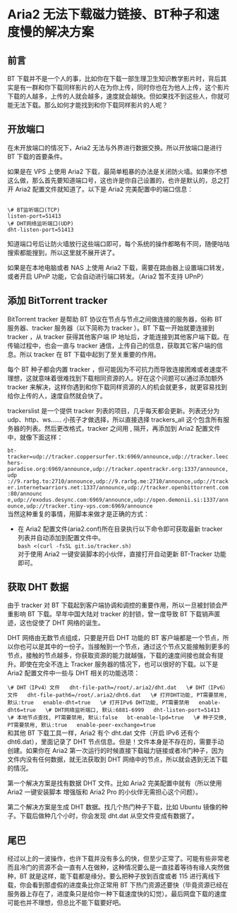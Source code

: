 # Aria2 无法下载磁力链接、BT种子和速度慢的解决方案  
## 前言  
BT 下载并不是一个人的事，比如你在下载一部生理卫生知识教学影片时，背后其实是有一群和你下载同样影片的人在为你上传，同时你也在为他人上传，这个影片下载的人越多，上传的人就会越多，速度就会越快。但如果找不到这些人，你就可能无法下载。那么如何才能找到和你下载同样影片的人呢？  

## 开放端口  
在未开放端口的情况下，Aria2 无法与外界进行数据交换。所以开放端口是进行 BT 下载的首要条件。  

如果是在 VPS 上使用 Aria2 下载，最简单粗暴的办法是关闭防火墙。如果你不想这么做，那么首先要知道端口号，这也许是你自己设置的，也许是默认的，总之打开 Aria2 配置文件就知道了。以下是 Aria2 完美配置中的端口信息：  

```

\# BT监听端口(TCP)  
listen-port=51413  
\# DHT网络监听端口(UDP)  
dht-listen-port=51413  
```  
知道端口号后让防火墙放行这些端口即可，每个系统的操作都略有不同，随便咕咕搜索都能搜到，所以这里就不展开讲了。  

如果是在本地电脑或者 NAS 上使用 Aria2 下载，需要在路由器上设置端口转发，或者开启 UPnP 功能，它会自动进行端口转发。（Aria2 暂不支持 UPnP）  

## 添加 BitTorrent tracker  
BitTorrent tracker 是帮助 BT 协议在节点与节点之间做连接的服务器，俗称 BT 服务器、tracker 服务器（以下简称为 tracker ）。BT 下载一开始就要连接到 tracker ，从 tracker 获得其他客户端 IP 地址后，才能连接到其他客户端下载。在传输过程中，也会一直与 tracker 通信，上传自己的信息，获取其它客户端的信息。所以 tracker 在 BT 下载中起到了至关重要的作用。  

每个 BT 种子都会内置 tracker ，但可能因为不可抗力而导致连接困难或者速度不理想，这就意味着很难找到下载相同资源的人。好在这个问题可以通过添加额外 tracker 来解决，这样你遇到和你下载同样资源的人的机会就更多，就更容易找到给你上传的人，速度自然就会快了。  

trackerslist 是一个提供 tracker 列表的项目，几乎每天都会更新。列表还分为 udp、http、ws…… 小孩子才做选择，所以直接选择 trackers_all 这个包含所有服务器的列表。然后更改格式，tracker 之间用 , 隔开，再添加到 Aria2 配置文件中，就像下面这样：  

`bt-tracker=udp://tracker.coppersurfer.tk:6969/announce,udp://tracker.leechers-paradise.org:6969/announce,udp://tracker.opentrackr.org:1337/announce,udp
://9.rarbg.to:2710/announce,udp://9.rarbg.me:2710/announce,udp://tracker.internetwarriors.net:1337/announce,udp://tracker.openbittorrent.com:80/announc
e,udp://exodus.desync.com:6969/announce,udp://open.demonii.si:1337/announce,udp://tracker.tiny-vps.com:6969/announce`  
当然这种重复的事情，用脚本来做才是正确的方式：  

- 在 Aria2 配置文件(aria2.conf)所在目录执行以下命令即可获取最新 tracker 列表并自动添加到配置文件中。  
`bash <(curl -fsSL git.io/tracker.sh)`  
对于使用 Aria2 一键安装脚本的小伙伴，直接打开自动更新 BT-Tracker 功能即可。  

## 获取 DHT 数据  
由于 tracker 对 BT 下载起到客户端协调和调控的重要作用，所以一旦被封锁会严重影响 BT 下载。早年中国大陆对 tracker 的封锁，曾一度导致 BT 下载销声匿迹，这也促使了 DHT 网络的诞生。  

DHT 网络由无数节点组成，只要是开启 DHT 功能的 BT 客户端都是一个节点，所以你也可以是其中的一份子。当接触到一个节点，通过这个节点又能接触到更多的节点，接触的节点越多，你获取资源的能力就越强，下载的速度间接也就会有提升。即使在完全不连上 Tracker 服务器的情况下，也可以很好的下载。以下是 Aria2 配置文件中一些与 DHT 相关的功能选项：  

`\# DHT（IPv4）文件  
dht-file-path=/root/.aria2/dht.dat  
\# DHT（IPv6）文件  
dht-file-path6=/root/.aria2/dht6.dat  
\# 打开DHT功能, PT需要禁用, 默认:true  
enable-dht=true  
\# 打开IPv6 DHT功能, PT需要禁用  
enable-dht6=true  
\# DHT网络监听端口, 默认:6881-6999  
dht-listen-port=51413  
\# 本地节点查找, PT需要禁用, 默认:false  
bt-enable-lpd=true  
\# 种子交换, PT需要禁用, 默认:true  
enable-peer-exchange=true`  
和其他 BT 下载工具一样，Aria2 有个 dht.dat 文件（开启 IPv6 还有个 dht6.dat），里面记录了 DHT 节点信息。但是！文件本身是不存在的，需要手动创建。如果你在 Aria2 第一次运行的时候直接下载磁力链接或者冷门种子，因为文件内没有任何数据，就无法获取到 DHT 网络中的节点，所以就会遇到无法下载的情况。  

第一个解决方案是找有数据 DHT 文件。比如 Aria2 完美配置中就有（所以使用 Aria2 一键安装脚本 增强版和 Aria2 Pro 的小伙伴无需担心这个问题）。  

第二个解决方案是生成 DHT 数据。找几个热门种子下载，比如 Ubuntu 镜像的种子。下载后做种几个小时，你会发现 dht.dat 从空文件变成有数据了。  

## 尾巴
经过以上的一波操作，也许下载并没有多么的快，但至少正常了。可能有些非常老而且冷门的资源不会一直有人在做种，这种情况要么是一直挂着等待有缘人突然做种，BT 就是这样，能下载都是缘分。要么把种子放到百度或者 115 进行离线下载，你会看到那虚假的进度条比你正常用 BT 下热门资源还要快（毕竟资源已经在服务器上存在了，进度条只是给你一种下载速度快的幻觉）。最后网盘下载的速度可能也并不理想，但总比不能下载要好吧。  
